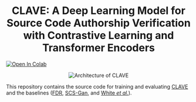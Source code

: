 <h1 align="center">CLAVE: A Deep Learning Model for Source Code Authorship Verification with Contrastive Learning and Transformer Encoders</h1>

<a target="_blank" href="https://colab.research.google.com/github/davidaf3/CLAVE/blob/master/src/run_clave.ipynb">
  <img src="https://colab.research.google.com/assets/colab-badge.svg" alt="Open In Colab"/>
</a>

<p align="center">
    <img src="https://raw.githubusercontent.com/davidaf3/CLAVE/master/figures/model_architecture.svg" alt="Architecture of CLAVE" />
</p>

This repository contains the source code for training and evaluating [CLAVE](https://www.reflection.uniovi.es/bigcode/download/2024/CLAVE/) and the baselines ([FDR](https://github.com/davidaf3/CLAVE/tree/master/src/fdr), [SCS-Gan](https://github.com/davidaf3/CLAVE/tree/master/src/scs_gan), and [White *et al.*](https://github.com/davidaf3/CLAVE/tree/master/src/white_sprague)).
